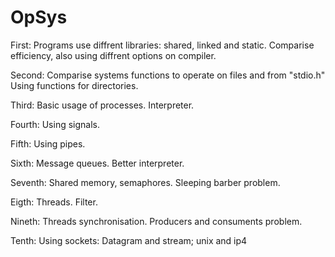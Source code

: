 # OpSys
First:
Programs use diffrent libraries: shared, linked and static. Comparise efficiency, also using diffrent options on compiler.

Second:
Comparise systems functions to operate on files and from "stdio.h"
Using functions for directories.

Third:
Basic usage of processes. Interpreter.

Fourth:
Using signals.

Fifth:
Using pipes.

Sixth:
Message queues. Better interpreter.
 
Seventh:
Shared memory, semaphores. Sleeping barber problem.

Eigth:
Threads. Filter.

Nineth:
Threads synchronisation. Producers and consuments problem.

Tenth:
Using sockets: Datagram and stream; unix and ip4

